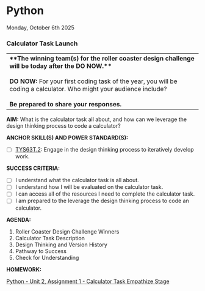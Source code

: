 # Python
Monday, October 6th 2025

### Calculator Task Launch

<table>
  <tr>
    <td>
      <b>**The winning team(s) for the roller coaster design challenge will be today after the DO NOW.**</b><br><br>
      <b>DO NOW:</b> For your first coding task of the year, you will be coding a calculator.  Who might your audience include?
      <br><br><b>Be prepared to share your responses.</b>
   </td>
  </tr>
</table>

**AIM:** What is the calculator task all about, and how can we leverage the design thinking process to code a calculator?

**ANCHOR SKILL(S) AND POWER STANDARD(S):** 

 - [ ] <ins>TYS63T.2</ins>: Engage in the design thinking process to iteratively develop work.

**SUCCESS CRITERIA:**
- [ ] I understand what the calculator task is all about.
- [ ] I understand how I will be evaluated on the calculator task.
- [ ] I can access all of the resources I need to complete the calculator task.
- [ ] I am prepared to the leverage the design thinking process to code an calculator.

**AGENDA:**

1. Roller Coaster Design Challenge Winners
2. Calculator Task Description
3. Design Thinking and Version History
4. Pathway to Success
5. Check for Understanding

**HOMEWORK:** 

[Python - Unit 2, Assignment 1 - Calculator Task Empathize Stage](https://github.com/MrJSwotinsky/Python_2025_2026/blob/main/Unit_02_Python_Basics_Deep_Dive/Assignments/Assignment_01_Calculator_Task_Empathize_Stage.md)
